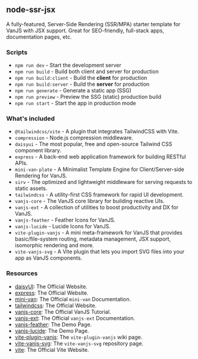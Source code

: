 ## node-ssr-jsx

A fully-featured, Server-Side Rendering (SSR/MPA) starter template for VanJS
with JSX support. Great for SEO-friendly, full-stack apps, documentation pages,
etc.

### Scripts

- `npm run dev` - Start the development server
- `npm run build` - Build both client and server for production
- `npm run build:client` - Build the **client** for production
- `npm run build:server` - Build the **server** for production
- `npm run generate` - Generate a static app (SSG)
- `npm run preview` - Preview the SSG (static) production build
- `npm run start` - Start the app in production mode

### What's included

- `@tailwindcss/vite` - A plugin that integrates TailwindCSS with Vite.
- `compression` - Node.js compression middleware.
- `daisyui` - The most popular, free and open-source Tailwind CSS component
  library.
- `express` - A back-end web application framework for building RESTful APIs.
- `mini-van-plate` - A Minimalist Template Engine for Client/Server-side
  Rendering for VanJS.
- `sirv` - The optimized and lightweight middleware for serving requests to
  static assets.
- `tailwindcss` - A utility-first CSS framework for rapid UI development.
- `vanjs-core` - The VanJS core library for building reactive UIs.
- `vanjs-ext` - A collection of utilities to boost productivity and DX for
  VanJS.
- `vanjs-feather` - Feather Icons for VanJS.
- `vanjs-lucide` - Lucide Icons for VanJS.
- `vite-plugin-vanjs` - A mini meta-framework for VanJS that provides
  basic/file-system routing, metadata management, JSX support, isomorphic
  rendering and more.
- `vite-vanjs-svg` - A Vite plugin that lets you import SVG files into your app
  as VanJS components.

### Resources

- [daisyUI](https://daisyui.com): The Official Website.
- [express](https://expressjs.com/): The Official Website.
- [mini-van](https://vanjs.org/minivan): The Official `mini-van` Documentation.
- [tailwindcss](https://tailwindcss.com/): The Official Website.
- [vanjs-core](https://vanjs.org/tutorial): The Official VanJS Tutorial.
- [vanjs-ext](https://vanjs.org/x): The Official `vanjs-ext` Documentation.
- [vanjs-feather](https://thednp.github.io/vanjs-feather/): The Demo Page.
- [vanjs-lucide](https://thednp.github.io/vanjs-lucide/): The Demo Page.
- [vite-plugin-vanjs](https://github.com/thednp/vite-plugin-vanjs/wiki): The
  `vite-plugin-vanjs` wiki page.
- [vite-vanjs-svg](https://github.com/thednp/vite-vanjs-svg): The
  `vite-vanjs-svg` repository page.
- [vite](https://vite.dev): The Official Vite Website.
